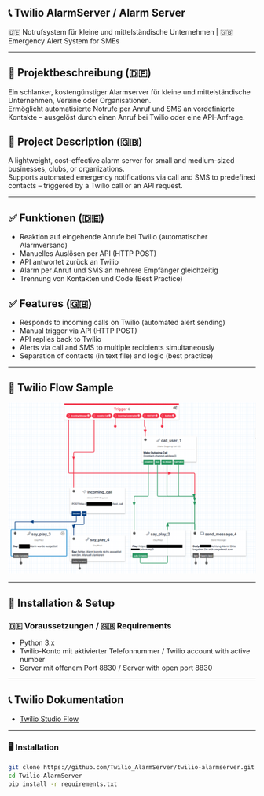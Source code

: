 ## 📞 Twilio AlarmServer / Alarm Server
🇩🇪 Notrufsystem für kleine und mittelständische Unternehmen | 🇬🇧 Emergency Alert System for SMEs

---

## 🔔 Projektbeschreibung (🇩🇪)

Ein schlanker, kostengünstiger Alarmserver für kleine und mittelständische Unternehmen, Vereine oder Organisationen.  
Ermöglicht automatisierte Notrufe per Anruf und SMS an vordefinierte Kontakte – ausgelöst durch einen Anruf bei Twilio oder eine API-Anfrage.



## 🔔 Project Description (🇬🇧)

A lightweight, cost-effective alarm server for small and medium-sized businesses, clubs, or organizations.  
Supports automated emergency notifications via call and SMS to predefined contacts – triggered by a Twilio call or an API request.

---

## ✅ Funktionen (🇩🇪)

- Reaktion auf eingehende Anrufe bei Twilio (automatischer Alarmversand)
- Manuelles Auslösen per API (HTTP POST)
- API antwortet zurück an Twilio
- Alarm per Anruf und SMS an mehrere Empfänger gleichzeitig
- Trennung von Kontakten und Code (Best Practice)



## ✅ Features (🇬🇧)

- Responds to incoming calls on Twilio (automated alert sending)
- Manual trigger via API (HTTP POST)
- API replies back to Twilio
- Alerts via call and SMS to multiple recipients simultaneously
- Separation of contacts (in text file) and logic (best practice)

---

## 📌 Twilio Flow Sample

![Logo](Twilio_Flow_Sample.png)

---

## 🚀 Installation & Setup

### 🇩🇪 Voraussetzungen / 🇬🇧 Requirements

- Python 3.x  
- Twilio-Konto mit aktivierter Telefonnummer / Twilio account with active number  
- Server mit offenem Port 8830 / Server with open port 8830

---

## 📞 Twilio Dokumentation

- [Twilio Studio Flow](https://www.twilio.com/docs/studio/)

---

### 🖥️ Installation

```bash
git clone https://github.com/Twilio_AlarmServer/twilio-alarmserver.git
cd Twilio-AlarmServer
pip install -r requirements.txt


